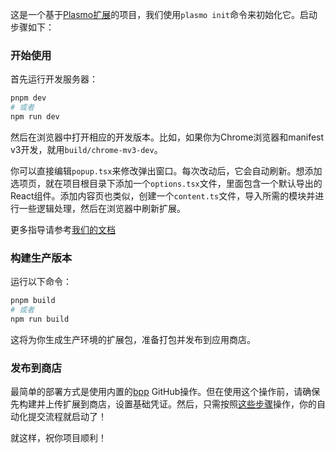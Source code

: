 这是一个基于[Plasmo扩展](https://docs.plasmo.com/)的项目，我们使用`plasmo init`命令来初始化它。启动步骤如下：

### 开始使用

首先运行开发服务器：

```bash
pnpm dev
# 或者
npm run dev
```

然后在浏览器中打开相应的开发版本。比如，如果你为Chrome浏览器和manifest v3开发，就用`build/chrome-mv3-dev`。

你可以直接编辑`popup.tsx`来修改弹出窗口。每次改动后，它会自动刷新。想添加选项页，就在项目根目录下添加一个`options.tsx`文件，里面包含一个默认导出的React组件。添加内容页也类似，创建一个`content.ts`文件，导入所需的模块并进行一些逻辑处理，然后在浏览器中刷新扩展。

更多指导请参考[我们的文档](https://docs.plasmo.com/)

### 构建生产版本

运行以下命令：

```bash
pnpm build
# 或者
npm run build
```

这将为你生成生产环境的扩展包，准备打包并发布到应用商店。

### 发布到商店

最简单的部署方式是使用内置的[bpp](https://bpp.browser.market) GitHub操作。但在使用这个操作前，请确保先构建并上传扩展到商店，设置基础凭证。然后，只需按照[这些步骤](https://docs.plasmo.com/framework/workflows/submit)操作，你的自动化提交流程就启动了！

就这样，祝你项目顺利！